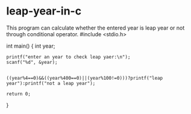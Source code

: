 # leap-year-in-c
This program can calculate whether the entered year is leap year or not through conditional operator.
#include <stdio.h>

int main() {
    int year;
    
    printf("enter an year to check leap yaer:\n");
    scanf("%d", &year);
    
    
    ((year%4==0)&&((year%400==0)||(year%100!=0)))?printf("leap year"):printf("not a leap year");
    
    return 0;
    
}

